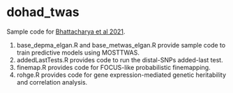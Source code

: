 # dohad_twas
Sample code for [Bhattacharya et al 2021](https://www.medrxiv.org/content/10.1101/2021.04.12.21255170v2).

1. base_depma_elgan.R and base_metwas_elgan.R provide sample code to train predictive models using MOSTTWAS.
2. addedLastTests.R provides code to run the distal-SNPs added-last test.
3. finemap.R provides code for FOCUS-like probabilistic finemapping.
4. rohge.R provides code for gene expression-mediated genetic heritability and correlation analysis.
